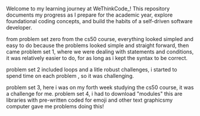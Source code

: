 Welcome to my learning journey at WeThinkCode_!
This repository documents my progress as I prepare for the academic year, explore foundational coding concepts, and build the habits of a self-driven software developer.

from problem set zero from the cs50 course, everything looked simpled and easy to do because the problems looked simple and straight forward, then came problem set 1, where we were dealing with statements and conditions, it was relatively easier to do, for as long as i kept the syntax to be correct.

problem set 2 included loops and a litle robust challenges, i started to spend time on each problem , so it was challenging.

problem set 3, here i was on my forth week studying the cs50 course, it was a challenge for me. problem set 4, i had to download "modules" this are libraries with pre-written coded for emoji and other text graphicsmy computer gave me problems doing this!


